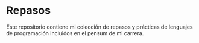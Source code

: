 # Repasos
Este repositorio contiene mi colección de repasos y prácticas de lenguajes de programación incluidos en el pensum de mi carrera.
